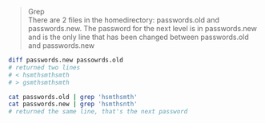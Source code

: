 > Grep <br>
> There are 2 files in the homedirectory: passwords.old and passwords.new. The password for the next level is in passwords.new and is the only line that has been changed between passwords.old and passwords.new
```bash
diff passwords.new passowrds.old
# returned two lines
# < hsmthsmthsmth
# > gsmthsmthsmth

cat passwords.old | grep 'hsmthsmth'
cat passwords.new | grep 'hsmthsnth'
# returned the same line, that's the next password
```
